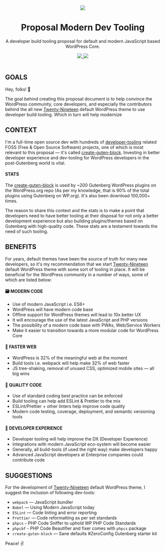 <p align="center">
  <br>
  <a href="https://github.com/ahmadawais/proposal-modern-tooling">
    <img src="https://on.ahmda.ws/954684/c" />
  </a>
</p>

<h1 align="center">Proposal Modern Dev Tooling</h1>

<p align="center">
  A developer build tooling proposal for default and modern JavaScript based WordPress Core.
</p>

<p align="center">
  <a title="MIT License" href="LICENSE">
    <img src="https://img.shields.io/badge/%E2%86%92-AHMAD%20AWAIS-gray.svg?colorA=2D2A56&colorB=4D2AFF&style=flat">
  </a>
  <a title="Follow on Twitter" href="https://twitter.com/MrAhmadAwais">
    <img src="https://img.shields.io/twitter/follow/MrAhmadAwais.svg?style=social&label=Follow">
  </a>
  <br>
  <br>
</p>

## GOALS

Hey, folks! 🙌

The goal behind creating this proposal document is to help convince the WordPress community, core developers, and especially the contributors behind the all new [Twenty-Nineteen](https://github.com/WordPress/twentynineteen/) default WordPress theme to use developer build tooling. Which in turn will help modernize

## CONTEXT

I'm a full-time open source dev with hundreds of [developer-tooling](https://github.com/AhmadAwais) related FOSS (Free & Open Source Software) projects, one of which is most relevant to this proposal — it's called [create-guten-block](https://github.com/ahmadawais/create-guten-block). Investing in better developer experience and dev-tooling for WordPress developers in the post-Gutenberg world is vital.

#### STATS

The [create-guten-block](https://github.com/ahmadawais/create-guten-block) is used by ~200 Gutenberg WordPress plugins on the WordPress.org repo (As per my knowledge, that is 90% of the total plugins using Gutenberg on WP.org). It's also been download 100,000+ times.

The reason to share this context and the stats is to make a point that developers need to have better tooling at their disposal for not only a better development experience but also building plugins/themes based on Gutenberg with high-quality code. These stats are a testament towards the need of such tooling.

## BENEFITS

For years, default themes have been the source of truth for many new developers, so it's my recommendation that we start [Twenty-Nineteen](https://github.com/WordPress/twentynineteen/) default WordPress theme with some sort of tooling in place. It will be beneficial for the WordPress community in a number of ways, some of which are listed below:

#### 🗃️ **MODERN CODE**

- Use of modern JavaScript i.e. ES6+
- WordPress will have modern code base
- Offline support for WordPress themes will lead to 10x better UX
- It will encourage the use of the latest JavaScript and PHP versions
- The possibility of a modern code base with PWAs, Web/Service Workers
- Make it easier to transition towards a more modular code for WordPress Core

#### 🏇 **FASTER WEB**

- WordPress is 32% of the meaningful web at the moment
- Build tools i.e. webpack will help make 32% of web faster
- JS tree-shaking, removal of unused CSS, optimized mobile sites — all big wins

#### 🌟 **QUALITY CODE**

- Use of standard coding best practice can be enforced
- Build tooling can help add ESLint & Prettier to the mix
- ESLint/Prettier + other linters help improve code quality
- Modern code testing, coverage, deployment, and semantic versioning tools

#### 🦁 **DEVELOPER EXPERIENCE**

- Developer tooling will help improve the DX (Developer Experience)
- Integrations with modern JavaScript eco-system will become easier
- Generally, all build-tools (if used the right way) make developers happy
- Advanced JavaScript developers at Enterprise companies could contribute code

## **SUGGESTIONS**

For the development of [Twenty-Nineteen](https://github.com/WordPress/twentynineteen/) default WordPress theme, I suggest the inclusion of following dev-tools:

- `webpack` —  JavaScript bundler
- `Babel` —  Using Modern JavaScript today
- `ESLint` — Code linting and error reporting
- `Prettier` — Code reformatting as per set standards
- `phpcs` - PHP Code Sniffer to uphold WP PHP Code Standards
- `phpcbf` - PHP Code Beautifier and fixer comes with `phpcs` package
- `create-guten-block` — Sane defaults #ZeroConfig Gutenberg starter kit

Peace! ✌️
